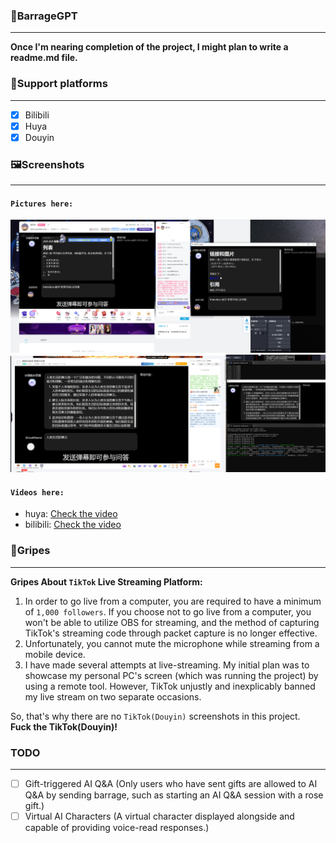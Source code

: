 ### 🤖BarrageGPT
***
**Once I'm nearing completion of the project, I might plan to write a readme.md file.**

### 📃Support platforms
***
- [x] Bilibili
- [x] Huya
- [x] Douyin

### 🖼️Screenshots
***
#### `Pictures here:`
![bilibili](https://raw.githubusercontent.com/SwaggyMacro/BarrageGPT/master/Screenshots/Pictures/bilibili.png)
![huya](https://raw.githubusercontent.com/SwaggyMacro/BarrageGPT/master/Screenshots/Pictures/huya.png)

#### `Videos here:`
- huya: [Check the video](https://raw.githubusercontent.com/SwaggyMacro/BarrageGPT/master/Screenshots/Videos/huya.mp4)
- bilibili: [Check the video](https://raw.githubusercontent.com/SwaggyMacro/BarrageGPT/master/Screenshots/Videos/bilibili.mp4)

### 🤬Gripes
***
**Gripes About `TikTok` Live Streaming Platform:**

1. In order to go live from a computer, you are required to have a minimum of `1,000 followers`. If you choose not to go live from a computer, you won't be able to utilize OBS for streaming, and the method of capturing TikTok's streaming code through packet capture is no longer effective.
2. Unfortunately, you cannot mute the microphone while streaming from a mobile device.
3. I have made several attempts at live-streaming. My initial plan was to showcase my personal PC's screen (which was running the project) by using a remote tool. However, TikTok unjustly and inexplicably banned my live stream on two separate occasions.

So, that's why there are no `TikTok(Douyin)` screenshots in this project.  
**Fuck the TikTok(Douyin)!**

### TODO
***
- [ ] Gift-triggered AI Q&A (Only users who have sent gifts are allowed to AI Q&A by sending barrage, such as starting an AI Q&A session with a rose gift.)
- [ ] Virtual AI Characters (A virtual character displayed alongside and capable of providing voice-read responses.)